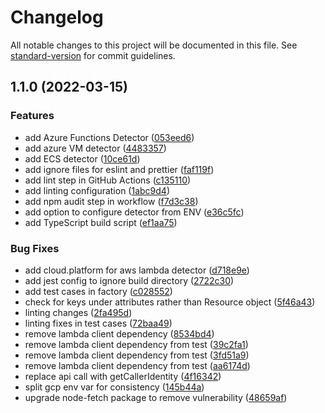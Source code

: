 # Changelog

All notable changes to this project will be documented in this file. See [standard-version](https://github.com/conventional-changelog/standard-version) for commit guidelines.

## 1.1.0 (2022-03-15)


### Features

* add Azure Functions Detector ([053eed6](https://github.com/logicmonitor/lm-telemetry-sdk-nodejs/commit/053eed6aa0cd7a269392df4c68adfe7043bf95ee))
* add azure VM detector ([4483357](https://github.com/logicmonitor/lm-telemetry-sdk-nodejs/commit/44833573c93529135f2985dff4553e9bdd0648d8))
* add ECS detector ([10ce61d](https://github.com/logicmonitor/lm-telemetry-sdk-nodejs/commit/10ce61dfda6b34f6147a9f9b5786ec33f6e4d530))
* add ignore files for eslint and prettier ([faf119f](https://github.com/logicmonitor/lm-telemetry-sdk-nodejs/commit/faf119f988599fc7cb7572f076093c2e33540d3c))
* add lint step in GitHub Actions ([c135110](https://github.com/logicmonitor/lm-telemetry-sdk-nodejs/commit/c13511087502e7b5199ce5fc5a7fb976047738d2))
* add linting configuration ([1abc9d4](https://github.com/logicmonitor/lm-telemetry-sdk-nodejs/commit/1abc9d48833162f197da2cdf94296b005507cc0e))
* add npm audit step in workflow ([f7d3c38](https://github.com/logicmonitor/lm-telemetry-sdk-nodejs/commit/f7d3c38e8e7d7514a003c34ae07a614deea21c9f))
* add option to configure detector from ENV ([e36c5fc](https://github.com/logicmonitor/lm-telemetry-sdk-nodejs/commit/e36c5fca5642fa7e32220c1b2253d4aed860c83a))
* add TypeScript build script ([ef1aa75](https://github.com/logicmonitor/lm-telemetry-sdk-nodejs/commit/ef1aa7562950b2632ac3273eee49373aeb171e36))


### Bug Fixes

* add cloud.platform for aws lambda detector ([d718e9e](https://github.com/logicmonitor/lm-telemetry-sdk-nodejs/commit/d718e9eaa68ebca3874f68870a51dc9a9a6acf2d))
* add jest config to ignore build directory ([2722c30](https://github.com/logicmonitor/lm-telemetry-sdk-nodejs/commit/2722c3099dbc639ee52dbc31ccee092abf10b81e))
* add test cases in factory ([c028552](https://github.com/logicmonitor/lm-telemetry-sdk-nodejs/commit/c028552797fb38588235d5bb8314960b95f761a0))
* check for keys under attributes rather than Resource object ([5f46a43](https://github.com/logicmonitor/lm-telemetry-sdk-nodejs/commit/5f46a43fe63865c99cbf3d3a915eebbbe45cf999))
* linting changes ([2fa495d](https://github.com/logicmonitor/lm-telemetry-sdk-nodejs/commit/2fa495d039f5627c6edd6923999e962033fc553a))
* linting fixes in test cases ([72baa49](https://github.com/logicmonitor/lm-telemetry-sdk-nodejs/commit/72baa4983633dbc85c6ec7503cd58ae211a55d9d))
* remove lambda client dependency ([8534bd4](https://github.com/logicmonitor/lm-telemetry-sdk-nodejs/commit/8534bd4f5cbb0e98fc3678143090c32a9c41a432))
* remove lambda client dependency from test ([39c2fa1](https://github.com/logicmonitor/lm-telemetry-sdk-nodejs/commit/39c2fa1dbb8e59ea3a985fe22523cde37dfb2026))
* remove lambda client dependency from test ([3fd51a9](https://github.com/logicmonitor/lm-telemetry-sdk-nodejs/commit/3fd51a91e26fac496ef3137e0fa2820cd0a5cbd0))
* remove lambda client dependency from test ([aa6174d](https://github.com/logicmonitor/lm-telemetry-sdk-nodejs/commit/aa6174d93f9434e5677a21b7626c34653b5af72e))
* replace api call with getCallerIdentity ([4f16342](https://github.com/logicmonitor/lm-telemetry-sdk-nodejs/commit/4f16342f4c3f8a016a3216df82904ce6d79794ad))
* split gcp env var for consistency ([145b44a](https://github.com/logicmonitor/lm-telemetry-sdk-nodejs/commit/145b44ac74321c4425e2ffe64934131a3563f5be))
* upgrade node-fetch package to remove vulnerability ([48659af](https://github.com/logicmonitor/lm-telemetry-sdk-nodejs/commit/48659af87ca17e6a29d134c88ef0ed68d83bb313))
